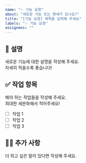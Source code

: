 ```yaml
---
name: "✨ 기능 요청"
about: "새로운 기능 또는 명세가 있나요?"
title: "[기능 요청] 제목을 입력해 주세요"
labels: "✨ 기능 요청"
assignees: ""
---
```


## 📄 설명

새로운 기능에 대한 설명을 작성해 주세요.  
자세히 적을수록 좋습니다!

## ✅ 작업 항목

해야 하는 작업들을 작성해 주세요.  
최대한 세분화해서 적어주세요!

- [ ] 작업 1
- [ ] 작업 2
- [ ] 작업 3

## 🙋🏻 추가 사항

더 하고 싶은 말이 있다면 작성해 주세요.